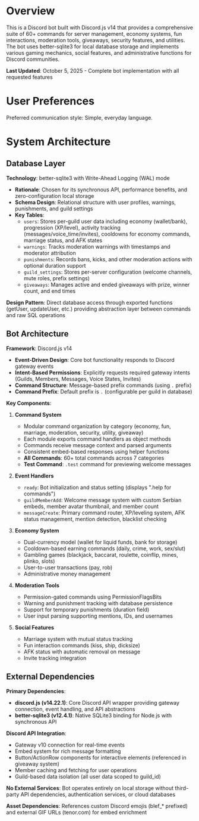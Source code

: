 # Overview

This is a Discord bot built with Discord.js v14 that provides a comprehensive suite of 60+ commands for server management, economy systems, fun interactions, moderation tools, giveaways, security features, and utilities. The bot uses better-sqlite3 for local database storage and implements various gaming mechanics, social features, and administrative functions for Discord communities.

**Last Updated**: October 5, 2025 - Complete bot implementation with all requested features

# User Preferences

Preferred communication style: Simple, everyday language.

# System Architecture

## Database Layer

**Technology**: better-sqlite3 with Write-Ahead Logging (WAL) mode
- **Rationale**: Chosen for its synchronous API, performance benefits, and zero-configuration local storage
- **Schema Design**: Relational structure with user profiles, warnings, punishments, and guild settings
- **Key Tables**:
  - `users`: Stores per-guild user data including economy (wallet/bank), progression (XP/level), activity tracking (messages/voice_time/invites), cooldowns for economy commands, marriage status, and AFK states
  - `warnings`: Tracks moderation warnings with timestamps and moderator attribution
  - `punishments`: Records bans, kicks, and other moderation actions with optional duration support
  - `guild_settings`: Stores per-server configuration (welcome channels, mute roles, prefix settings)
  - `giveaways`: Manages active and ended giveaways with prize, winner count, and end times

**Design Pattern**: Direct database access through exported functions (getUser, updateUser, etc.) providing abstraction layer between commands and raw SQL operations

## Bot Architecture

**Framework**: Discord.js v14
- **Event-Driven Design**: Core bot functionality responds to Discord gateway events
- **Intent-Based Permissions**: Explicitly requests required gateway intents (Guilds, Members, Messages, Voice States, Invites)
- **Command Structure**: Message-based prefix commands (using `.` prefix)
- **Command Prefix**: Default prefix is `.` (configurable per guild in database)

**Key Components**:

1. **Command System**
   - Modular command organization by category (economy, fun, marriage, moderation, security, utility, giveaway)
   - Each module exports command handlers as object methods
   - Commands receive message context and parsed arguments
   - Consistent embed-based responses using helper functions
   - **All Commands**: 60+ total commands across 7 categories
   - **Test Command**: `.test` command for previewing welcome messages

2. **Event Handlers**
   - `ready`: Bot initialization and status setting (displays ".help for commands")
   - `guildMemberAdd`: Welcome message system with custom Serbian embeds, member avatar thumbnail, and member count
   - `messageCreate`: Primary command router, XP/leveling system, AFK status management, mention detection, blacklist checking

3. **Economy System**
   - Dual-currency model (wallet for liquid funds, bank for storage)
   - Cooldown-based earning commands (daily, crime, work, sex/slut)
   - Gambling games (blackjack, baccarat, roulette, coinflip, mines, plinko, slots)
   - User-to-user transactions (pay, rob)
   - Administrative money management

4. **Moderation Tools**
   - Permission-gated commands using PermissionFlagsBits
   - Warning and punishment tracking with database persistence
   - Support for temporary punishments (duration field)
   - User input parsing supporting mentions, IDs, and usernames

5. **Social Features**
   - Marriage system with mutual status tracking
   - Fun interaction commands (kiss, ship, dicksize)
   - AFK status with automatic removal on message
   - Invite tracking integration

## External Dependencies

**Primary Dependencies**:
- **discord.js (v14.22.1)**: Core Discord API wrapper providing gateway connection, event handling, and API abstractions
- **better-sqlite3 (v12.4.1)**: Native SQLite3 binding for Node.js with synchronous API

**Discord API Integration**:
- Gateway v10 connection for real-time events
- Embed system for rich message formatting
- Button/ActionRow components for interactive elements (referenced in giveaway system)
- Member caching and fetching for user operations
- Guild-based data isolation (all user data scoped to guild_id)

**No External Services**: Bot operates entirely on local storage without third-party API dependencies, authentication services, or cloud databases

**Asset Dependencies**: References custom Discord emojis (blef_* prefixed) and external GIF URLs (tenor.com) for embed enrichment